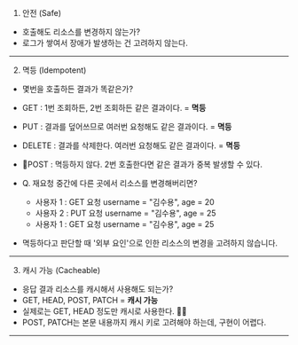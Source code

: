  

1. 안전 (Safe)

* 호출해도 리소스를 변경하지 않는가?
* 로그가 쌓여서 장애가 발생하는 건 고려하지 않는다.

---

2. 멱등 (Idempotent)

* 몇번을 호출하든 결과가 똑같은가?
* GET : 1번 조회하든, 2번 조회하든 같은 결과이다. = **멱등**
* PUT : 결과를 덮어쓰므로 여러번 요청해도 같은 결과이다. =  **멱등**
* DELETE : 결과를 삭제한다. 여러번 요청해도 같은 결과이다. = **멱등**
* 🚨POST : 멱등하지 않다. 2번 호출한다면 같은 결과가 중복 발생할 수 있다.


* Q. 재요청 중간에 다른 곳에서 리소스를 변경해버리면?
  * 사용자 1 : GET 요청 username = "김수용", age = 20
  * 사용자 2 : PUT 요청 username = "김수용", age = 25
  * 사용자 1 : GET 요청 username = "김수용", age = 25
* 멱등하다고 판단할 때 '외부 요인'으로 인한 리소스의 변경을 고려하지 않습니다.

---
3. 캐시 가능 (Cacheable)

* 응답 결과 리소스를 캐시해서 사용해도 되는가?
* GET, HEAD, POST, PATCH = **캐시 가능** 
* 실제로는 GET, HEAD 정도만 캐시로 사용한다. 🙆‍♂️
* POST, PATCH는 본문 내용까지 캐시 키로 고려해야 하는데, 구현이 어렵다.

---

 